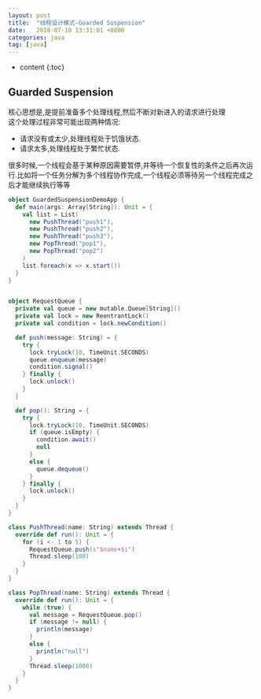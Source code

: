 ```yaml
---
layout: post
title:  "线程设计模式-Guarded Suspension"
date:   2018-07-10 13:31:01 +0800
categories: java
tag: [java]
---
```


* content
{:toc}



## Guarded Suspension  

核心思想是,是提前准备多个处理线程,然后不断对新进入的请求进行处理  
这个处理过程非常可能出现两种情况:   
* 请求没有或太少,处理线程处于饥饿状态.  
* 请求太多,处理线程处于繁忙状态.  

很多时候,一个线程会基于某种原因需要暂停,并等待一个恢复性的条件之后再次运行.比如将一个任务分解为多个线程协作完成,一个线程必须等待另一个线程完成之后才能继续执行等等   

```scala
object GuardedSuspensionDemoApp {
  def main(args: Array[String]): Unit = {
    val list = List(
      new PushThread("push1"),
      new PushThread("push2"),
      new PushThread("push3"),
      new PopThread("pop1"),
      new PopThread("pop2")
    )
    list.foreach(x => x.start())
  }
}


object RequestQueue {
  private val queue = new mutable.Queue[String]()
  private val lock = new ReentrantLock()
  private val condition = lock.newCondition()

  def push(message: String) = {
    try {
      lock.tryLock(10, TimeUnit.SECONDS)
      queue.enqueue(message)
      condition.signal()
    } finally {
      lock.unlock()
    }
  }

  def pop(): String = {
    try {
      lock.tryLock(10, TimeUnit.SECONDS)
      if (queue.isEmpty) {
        condition.await()
        null
      }
      else {
        queue.dequeue()
      }
    } finally {
      lock.unlock()
    }
  }
}

class PushThread(name: String) extends Thread {
  override def run(): Unit = {
    for (i <- 1 to 5) {
      RequestQueue.push(s"$name+$i")
      Thread.sleep(100)
    }
  }
}

class PopThread(name: String) extends Thread {
  override def run(): Unit = {
    while (true) {
      val message = RequestQueue.pop()
      if (message != null) {
        println(message)
      }
      else {
        println("null")
      }
      Thread.sleep(1000)
    }
  }
}
```